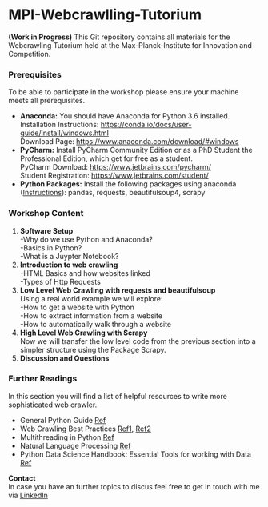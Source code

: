 # MPI-Webcrawlling-Tutorium

**(Work in Progress)**
This Git repository contains all materials for the Webcrawling Tutorium held at the Max-Planck-Institute for Innovation and Competition.

### Prerequisites
To be able to participate in the workshop please ensure your machine meets all prerequisites.

- **Anaconda:** You should have Anaconda for Python 3.6 installed. \
Installation Instructions: https://conda.io/docs/user-guide/install/windows.html \
Download Page: https://www.anaconda.com/download/#windows
- **PyCharm:** Install PyCharm Community Edition or as a PhD Student the Professional Edition, which get for free as a student.\
PyCharm Download: https://www.jetbrains.com/pycharm/ \
Student Registration: https://www.jetbrains.com/student/ 
- **Python Packages:** Install the following packages using anaconda ([Instructions](https://conda.io/docs/user-guide/tasks/manage-pkgs.html)): pandas, requests, beautifulsoup4, scrapy 

### Workshop Content

1. **Software Setup**\
-Why do we use Python and Anaconda?\
-Basics in Python?\
-What is a Juypter Notebook?
2. **Introduction to web crawling** \
-HTML Basics and how websites linked \
-Types of Http Requests
3. **Low Level Web Crawling with requests and beautifulsoup**\
Using a real world example we will explore:\
-How to get a website with Python\
-How to extract information from a website\
-How to automatically walk through a website
4. **High Level Web Crawling with Scrapy** \
Now we will transfer the low level code from the previous section 
into a simpler structure using the Package Scrapy.
5. **Discussion and Questions**

### Further Readings
In this section you will find a list of helpful resources to write more sophisticated web crawler.
- General Python Guide [Ref](http://docs.python-guide.org/en/latest/)
- Web Crawling Best Practices [Ref1](https://www.promptcloud.com/blog/web-scraping-best-practices), [Ref2](http://www.botscraper.com/blog/Follow-these-best-practices-while-web-crawling-and-scraping)
- Multithreading in Python [Ref](https://www.toptal.com/python/beginners-guide-to-concurrency-and-parallelism-in-python)
- Natural Language Processing [Ref](http://www.nltk.org/book/ch01.html)
- Python Data Science Handbook: Essential Tools for working with Data [Ref](https://smile.amazon.de/Python-Data-Science-Handbook-Essential/dp/1491912057/)

**Contact**\
In case you have an further topics to discus feel free to get in touch with me via [LinkedIn](https://www.linkedin.com/in/max-philipp-schrader/)
